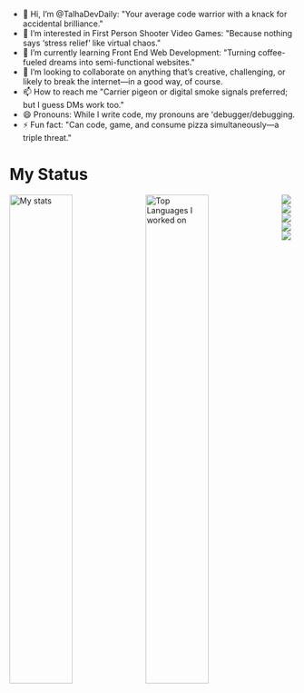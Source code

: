 - 👋 Hi, I’m @TalhaDevDaily: "Your average code warrior with a knack for accidental brilliance."
- 👀 I’m interested in First Person Shooter Video Games: "Because nothing says ‘stress relief’ like virtual chaos."
- 🌱 I’m currently learning Front End Web Development: "Turning coffee-fueled dreams into semi-functional websites."
- 💞️ I’m looking to collaborate on anything that’s creative, challenging, or likely to break the internet—in a good way, of course.
- 📫 How to reach me "Carrier pigeon or digital smoke signals preferred; but I guess DMs work too."
- 😄 Pronouns: While I write code, my pronouns are 'debugger/debugging.
- ⚡ Fun fact: "Can code, game, and consume pizza simultaneously—a triple threat."


# My Status



<img alt="My stats" align="left" width="47%" src="https://github-readme-stats.vercel.app/api?username=tamim834&show_icons=true&theme=calm">

<img class="calm" alt="Top Languages I worked on" align="left" width="47%" src="https://github-readme-stats.vercel.app/api/top-langs/?username=tamim834&layout=pie&theme=calm">



[![](https://raw.githubusercontent.com/tamim834/sample/master/profile-summary-card-output/calm/0-profile-details.svg)](https://github.com/vn7n24fzkq/github-profile-summary-cards)
[![](https://raw.githubusercontent.com/tamim834/sample/master/profile-summary-card-output/calm/1-repos-per-language.svg)](https://github.com/vn7n24fzkq/github-profile-summary-cards) [![](https://raw.githubusercontent.com/tamim834/sample/master/profile-summary-card-output/calm/2-most-commit-language.svg)](https://github.com/vn7n24fzkq/github-profile-summary-cards)
[![](https://raw.githubusercontent.com/tamim834/sample/master/profile-summary-card-output/calm/3-stats.svg)](https://github.com/vn7n24fzkq/github-profile-summary-cards) [![](https://raw.githubusercontent.com/tamim834/sample/master/profile-summary-card-output/calm/4-productive-time.svg)](https://github.com/vn7n24fzkq/github-profile-summary-cards)


<!---
TalhaDevDaily/TalhaDevDaily is a ✨ special ✨ repository because its `README.md` (this file) appears on your GitHub profile.
You can click the Preview link to take a look at your changes.
--->
